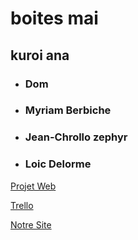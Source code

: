 # boites mai
## kuroi ana

- ### Dom
- ### Myriam Berbiche
- ### Jean-Chrollo zephyr
- ### Loic Delorme


 [Projet Web](https://smnarnold.com/projets/obnl)

[Trello](https://trello.com/b/xw3t9y1f/mai-kuroi-hana)

[Notre Site](http://maiboites.42web.io)
